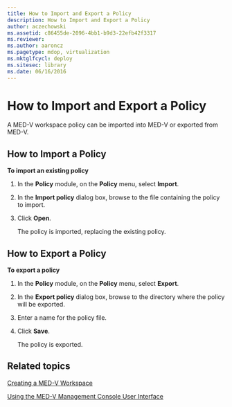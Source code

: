 ```yaml
---
title: How to Import and Export a Policy
description: How to Import and Export a Policy
author: aczechowski
ms.assetid: c86455de-2096-4bb1-b9d3-22efb42f3317
ms.reviewer:
ms.author: aaroncz
ms.pagetype: mdop, virtualization
ms.mktglfcycl: deploy
ms.sitesec: library
ms.date: 06/16/2016
---
```



# How to Import and Export a Policy


A MED-V workspace policy can be imported into MED-V or exported from MED-V.

## How to Import a Policy


**To import an existing policy**

1.  In the **Policy** module, on the **Policy** menu, select **Import**.

2.  In the **Import policy** dialog box, browse to the file containing the policy to import.

3.  Click **Open**.

    The policy is imported, replacing the existing policy.

## How to Export a Policy


**To export a policy**

1.  In the **Policy** module, on the **Policy** menu, select **Export**.

2.  In the **Export policy** dialog box, browse to the directory where the policy will be exported.

3.  Enter a name for the policy file.

4.  Click **Save**.

    The policy is exported.

## Related topics


[Creating a MED-V Workspace](creating-a-med-v-workspacemedv-10-sp1.md)

[Using the MED-V Management Console User Interface](using-the-med-v-management-console-user-interface.md)

 

 





